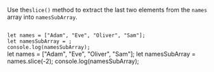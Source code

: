Use the`slice()` method to
extract the last two elements
from the `names` array
into `namesSubArray`.

<Editor lang="javascript" type="exercise">
<code>
let names = ["Adam", "Eve", "Oliver", "Sam"];
let namesSubArray = ;
console.log(namesSubArray);
</code>

<solution>
let names = ["Adam", "Eve", "Oliver", "Sam"];
let namesSubArray = names.slice(-2);
console.log(namesSubArray);
</solution>
</Editor>